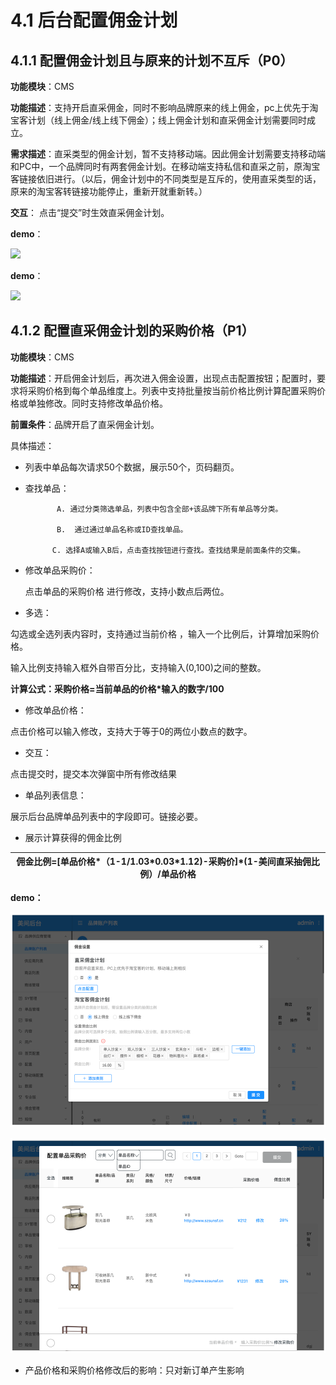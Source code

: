 # 4.1 后台配置佣金计划

## 4.1.1 配置佣金计划且与原来的计划不互斥（P0）

**功能模块**：CMS

**功能描述**：支持开启直采佣金，同时不影响品牌原来的线上佣金，pc上优先于淘宝客计划（线上佣金/线上线下佣金）；线上佣金计划和直采佣金计划需要同时成立。

**需求描述**：直采类型的佣金计划，暂不支持移动端。因此佣金计划需要支持移动端和PC中，一个品牌同时有两套佣金计划。在移动端支持私信和直采之前，原淘宝客链接依旧进行。（以后，佣金计划中的不同类型是互斥的，使用直采类型的话，原来的淘宝客转链接功能停止，重新开就重新转。）

**交互**： 点击“提交”时生效直采佣金计划。

**demo**：

![](http://192.168.1.75/documents/%E5%BA%94%E7%94%A8Web/Sprint28/_book/assets/%E4%BD%A3%E9%87%91%E8%AE%A1%E5%88%92%E9%85%8D%E7%BD%AE1.png)



**demo**：

![](http://192.168.1.75/documents/%E5%BA%94%E7%94%A8Web/Sprint28/_book/assets/%E4%BD%A3%E9%87%91%E8%AE%A1%E5%88%92%E9%85%8D%E7%BD%AE3.png)

## 4.1.2 配置直采佣金计划的采购价格（P1）

**功能模块**：CMS

**功能描述**：开启佣金计划后，再次进入佣金设置，出现点击配置按钮；配置时，要求将采购价格到每个单品维度上。列表中支持批量按当前价格比例计算配置采购价格或单独修改。同时支持修改单品价格。

**前置条件**：品牌开启了直采佣金计划。

具体描述：

* 列表中单品每次请求50个数据，展示50个，页码翻页。
* 查找单品：

             A. 通过分类筛选单品，列表中包含全部+该品牌下所有单品等分类。

             B.  通过通过单品名称或ID查找单品。

            C. 选择A或输入B后，点击查找按钮进行查找。查找结果是前面条件的交集。

* 修改单品采购价：

    点击单品的采购价格 进行修改，支持小数点后两位。

* 多选： 

勾选或全选列表内容时，支持通过当前价格 ，输入一个比例后，计算增加采购价格。

输入比例支持输入框外自带百分比，支持输入\(0,100\)之间的整数。

**计算公式：采购价格=当前单品的价格\*输入的数字/100**

* 修改单品价格：

点击价格可以输入修改，支持大于等于0的两位小数点的数字。

* 交互：

点击提交时，提交本次弹窗中所有修改结果

* 单品列表信息：

展示后台品牌单品列表中的字段即可。链接必要。

* 展示计算获得的佣金比例

| 佣金比例=\[单品价格\*（1-1/1.03\*0.03\*1.12\)-采购价\]\*\(1-美间直采抽佣比例）/单品价格 |
| --- |


**demo：**



![&#x70B9;&#x51FB;&#x914D;&#x7F6E;](../.gitbook/assets/yong-jin-ji-hua-pei-zhi-2.png)

![&#x4FEE;&#x6539;&#x91C7;&#x8D2D;&#x4EF7;](../.gitbook/assets/yong-jin-ji-hua-pei-zhi-5%20%281%29.png)





* 产品价格和采购价格修改后的影响：只对新订单产生影响

